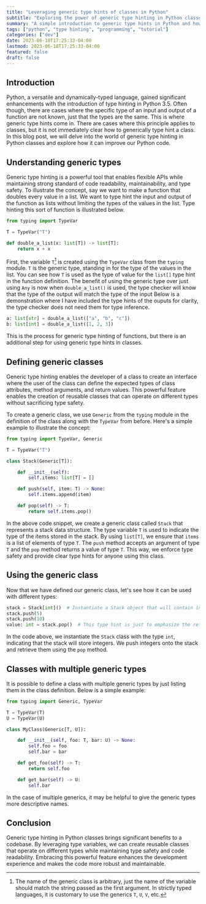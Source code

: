 ```yaml
---
title: "Leveraging generic type hints of classes in Python"
subtitle: "Exploring the power of generic type hinting in Python classes to make your code more flexible to use and more robust to errors."
summary: "A simple introduction to generic type hints in Python and how to use them in classes."
tags: ["python", "type hinting", "programming", "tutorial"]
categories: ["dev"]
date: 2023-06-18T17:25:33-04:00
lastmod: 2023-06-18T17:25:33-04:00
featured: false
draft: false
---
```


## Introduction

Python, a versatile and dynamically-typed language, gained significant enhancements with the introduction of type hinting in Python 3.5.
Often though, there are cases where the specific type of an input and output of a function are not known, just that the types are the same.
This is where generic type hints come in.
There are cases where this principle applies to classes, but it is not immediately clear how to generically type hint a class.
In this blog post, we will delve into the world of generic type hinting in Python classes and explore how it can improve our Python code.

## Understanding generic types

Generic type hinting is a powerful tool that enables flexible APIs while maintaining strong standard of code readability, maintainability, and type safety.
To illustrate the concept, say we want to make a function that doubles every value in a list.
We want to type hint the input and output of the function as lists without limiting the types of the values in the list.
Type hinting this sort of function is illustrated below.

```python
from typing import TypeVar

T = TypeVar("T")

def double_a_list(x: list[T]) -> list[T]:
    return x + x
```

First, the variable `T`[^1] is created using the `TypeVar` class from the `typing` module.
`T` is the generic type, standing in for the type of the values in the list.
You can see how `T` is used as the type of value for the `list[]` type hint in the function definition.
The benefit of using the generic type over just using `Any` is now when `double_a_list()` is used, the type checker will know that the type of the output will match the type of the input
Below is a demonstration where I have included the type hints of the ouputs for clarity, the type checker does not need them for type inference.

[^1]: The name of the generic class is arbitrary, just the name of the variable should match the string passed as the first argument. In strictly typed languages, it is customary to use the generics `T`, `U`, `V`, etc.

```python
a: list[str] = double_a_list(["a", "b", "c"])
b: list[int] = double_a_list([1, 2, 3])
```

This is the process for generic type hinting of functions, but there is an additional step for using generic type hints in classes.

## Defining generic classes

Generic type hinting enables the developer of a class to create an interface where the user of the class can define the expected types of class attributes, method arguments, and return values.
This powerful feature enables the creation of reusable classes that can operate on different types without sacrificing type safety.

To create a generic class, we use `Generic` from the `typing` module in the definition of the class along with the `TypeVar` from before.
Here's a simple example to illustrate the concept:

```python
from typing import TypeVar, Generic

T = TypeVar("T")

class Stack(Generic[T]):

    def __init__(self):
        self.items: list[T] = []

    def push(self, item: T) -> None:
        self.items.append(item)

    def pop(self) -> T:
        return self.items.pop()
```

In the above code snippet, we create a generic class called `Stack` that represents a stack data structure.
The type variable `T` is used to indicate the type of the items stored in the stack.
By using `list[T]`, we ensure that `items` is a list of elements of type `T`.
The `push` method accepts an argument of type `T` and the `pop` method returns a value of type `T`.
This way, we enforce type safety and provide clear type hints for anyone using this class.

## Using the generic class

Now that we have defined our generic class, let's see how it can be used with different types:

```python
stack = Stack[int]()  # Instantiate a Stack object that will contain integers
stack.push(5)
stack.push(10)
value: int = stack.pop()  # This type hint is just to emphasize the return type.
```

In the code above, we instantiate the `Stack` class with the type `int`, indicating that the stack will store integers.
We push integers onto the stack and retrieve them using the `pop` method.

## Classes with multiple generic types

It is possible to define a class with multiple generic types by just listing them in the class definition.
Below is a simple example:

```python
from typing import Generic, TypeVar

T = TypeVar(T)
U = TypeVar(U)

class MyClass(Generic[T, U]):

    def __init__(self, foo: T, bar: U) -> None:
        self.foo = foo
        self.bar = bar

    def get_foo(self) -> T:
        return self.foo

    def get_bar(self) -> U:
        self.bar
```

In the case of multiple generics, it may be helpful to give the generic types more descriptive names.

## Conclusion

Generic type hinting in Python classes brings significant benefits to a codebase.
By leveraging type variables, we can create reusable classes that operate on different types while maintaining type safety and code readability.
Embracing this powerful feature enhances the development experience and makes the code more robust and maintainable.
